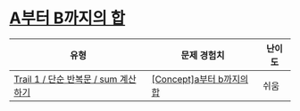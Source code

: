 # [A부터 B까지의 합](https://www.codetree.ai/trails/complete/curated-cards/intro-sum-from-a-to-b)

|유형|문제 경험치|난이도|
|---|---|---|
|[Trail 1 / 단순 반복문 / sum 계산하기](https://www.codetree.ai/trail-info/novice-low/)|[[Concept]a부터 b까지의 합](https://www.codetree.ai/trails/complete/curated-cards/intro-sum-from-a-to-b/)|쉬움|

